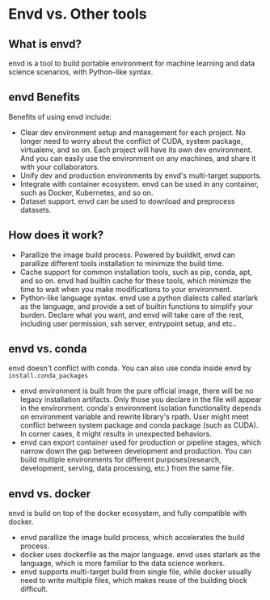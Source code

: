 # Envd vs. Other tools

## What is envd?

envd is a tool to build portable environment for machine learning and data science scenarios, with Python-like syntax. 


## envd Benefits
Benefits of using envd include:
- Clear dev environment setup and management for each project. No longer need to worry about the conflict of CUDA, system package, virtualenv, and so on. Each project will have its own dev environment. And you can easily use the environment on any machines, and share it with your collaborators. 
- Unify dev and production environments by envd's multi-target supports.
- Integrate with container ecosystem. envd can be used in any container, such as Docker, Kubernetes, and so on.
- Dataset support. envd can be used to download and preprocess datasets.

## How does it work?
- Parallize the image build process. Powered by buildkit, envd can parallize different tools installation to minimize the build time.
- Cache support for common installation tools, such as pip, conda, apt, and so on. envd had builtin cache for these tools, which minimize the time to wait when you make modifications to your environment.
- Python-like language syntax. envd use a python dialects called starlark as the language, and provide a set of builtin functions to simplify your burden. Declare what you want, and envd will take care of the rest, including user permission, ssh server, entrypoint setup, and etc..


## envd vs. conda
envd doesn't conflict with conda. You can also use conda inside envd by `install.conda_packages`
- envd environment is built from the pure official image, there will be no legacy installation artifacts. Only those you declare in the file will appear in the environment. conda's environment isolation functionality depends on environment variable and rewrite library's rpath. User might meet conflict between system package and conda package (such as CUDA). In corner cases, it might results in unexpected behaviors.
- envd can export container used for production or pipeline stages, which narrow down the gap between development and production. You can build multiple environments for different purposes(research, development, serving, data processing, etc.) from the same file.
<!-- We can add data related section once finished -->


## envd vs. docker
envd is build on top of the docker ecosystem, and fully compatible with docker.
- envd parallize the image build process, which accelerates the build process. 
- docker uses dockerfile as the major language. envd uses starlark as the language, which is more familiar to the data science workers.
- envd supports multi-target build from single file, while docker usually need to write multiple files, which makes reuse of the building block difficult.
